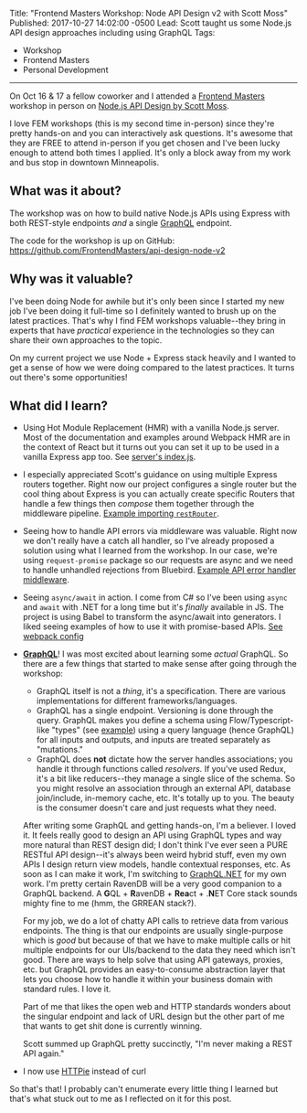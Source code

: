 Title: "Frontend Masters Workshop: Node API Design v2 with Scott Moss"
Published: 2017-10-27 14:02:00 -0500
Lead: Scott taught us some Node.js API design approaches including using GraphQL
Tags:
- Workshop
- Frontend Masters
- Personal Development
---

On Oct 16 & 17 a fellow coworker and I attended a [Frontend Masters](https://frontendmasters.com) workshop in person on [Node.js API Design by Scott Moss](https://frontendmasters.com/workshops/api-design-in-node-v2/).

I love FEM workshops (this is my second time in-person) since they're pretty hands-on and you can interactively ask questions. It's awesome that they are FREE to attend in-person if you get chosen and I've been lucky enough to attend both times I applied. It's only a block away from my work and bus stop in downtown Minneapolis.

## What was it about?

The workshop was on how to build native Node.js APIs using Express with both REST-style endpoints *and* a single [GraphQL](https://graphql.org) endpoint.

The code for the workshop is up on GitHub: https://github.com/FrontendMasters/api-design-node-v2

## Why was it valuable?

I've been doing Node for awhile but it's only been since I started my new job I've been doing it full-time so I definitely wanted to brush up on the latest practices. That's why I find FEM workshops valuable--they bring in experts that have *practical* experience in the technologies so they can share their own approaches to the topic.

On my current project we use Node + Express stack heavily and I wanted to get a sense of how we were doing compared to the latest practices. It turns out there's some opportunities!

## What did I learn?

- Using Hot Module Replacement (HMR) with a vanilla Node.js server. Most of the documentation and examples around Webpack HMR are in the context of React but it turns out you can set it up to be used in a vanilla Express app too. See [server's index.js](https://github.com/FrontendMasters/api-design-node-v2/blob/master/src/index.js).

- I especially appreciated Scott's guidance on using multiple Express routers together. Right now our project configures a single router but the cool thing about Express is you can actually create specific Routers that handle a few things then *compose* them together through the middleware pipeline. [Example importing `restRouter`](https://github.com/FrontendMasters/api-design-node-v2/blob/lesson-5-solution/src/server.js).

- Seeing how to handle API errors via middleware was valuable. Right now we don't really have a catch all handler, so I've already proposed a solution using what I learned from the workshop. In our case, we're using `request-promise` package so our requests are async and we need to handle unhandled rejections from Bluebird. [Example API error handler middleware](https://github.com/FrontendMasters/api-design-node-v2/blob/lesson-5-solution/src/api/modules/errorHandler.js).

- Seeing `async/await` in action. I come from C# so I've been using `async` and `await` with .NET for a long time but it's *finally* available in JS. The project is using Babel to transform the async/await into generators. I liked seeing examples of how to use it with promise-based APIs. [See webpack config](https://github.com/FrontendMasters/api-design-node-v2/blob/master/webpack.config.js)

- **[GraphQL](https://graphql.org)**! I was most excited about learning some *actual* GraphQL. So there are a few things that started to make sense after going through the workshop:
    - GraphQL itself is not a *thing*, it's a specification. There are various implementations for different frameworks/languages.
    - GraphQL has a single endpoint. Versioning is done through the query. GraphQL makes you define a schema using Flow/Typescript-like "types" (see [example](https://github.com/FrontendMasters/api-design-node-v2/blob/master/src/api/resources/playlist/playlist.graphql)) using a query language (hence GraphQL) for all inputs and outputs, and inputs are treated separately as "mutations."
    - GraphQL does **not** dictate how the server handles associations; you handle it through functions called *resolvers.* If you've used Redux, it's a bit like reducers--they manage a single slice of the schema. So you might resolve an association through an external API, database join/include, in-memory cache, etc. It's totally up to you. The beauty is the consumer doesn't care and just requests what they need.

    After writing some GraphQL and getting hands-on, I'm a believer. I loved it. It feels really good to design an API using GraphQL types and way more natural than REST design did; I don't think I've ever seen a PURE RESTful API design--it's always been weird hybrid stuff, even my own APIs I design return view models, handle contextual responses, etc. As soon as I can make it work, I'm switching to [GraphQL.NET](https://github.com/graphql-dotnet/graphql-dotnet) for my own work. I'm pretty certain RavenDB will be a very good companion to a GraphQL backend. A **G**QL + **R**avenDB + **Rea**ct + .**N**ET Core stack sounds mighty fine to me (hmm, the GRREAN stack?).

    For my job, we do a lot of chatty API calls to retrieve data from various endpoints. The thing is that our endpoints are usually single-purpose which is *good* but because of that we have to make multiple calls or hit multiple endpoints for our UIs/backend to the data they need which isn't good. There are ways to help solve that using API gateways, proxies, etc. but GraphQL provides an easy-to-consume abstraction layer that lets you choose how to handle it within your business domain with standard rules. I love it.

    Part of me that likes the open web and HTTP standards wonders about the singular endpoint and lack of URL design but the other part of me that wants to get shit done is currently winning.
    
    Scott summed up GraphQL pretty succinctly, "I'm never making a REST API again."

- I now use [HTTPie](https://github.com/jakubroztocil/httpie) instead of curl

So that's that! I probably can't enumerate every little thing I learned but that's what stuck out to me as I reflected on it for this post.
